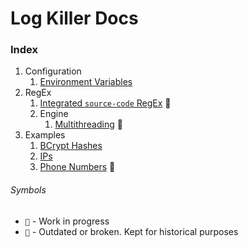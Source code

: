 # Log Killer Docs
### Index
1. Configuration
   1. [Environment Variables](./config/environment.md)
2. RegEx
   1. [Integrated ``source-code`` RegEx](./regex/source-code.md) 💭
   2. Engine
      1. [Multithreading](./regex/engine/multithreading.md) 💭
3. Examples
   1. [BCrypt Hashes](./examples/bcrypt.md)
   2. [IPs](./examples/ip.md)
   3. [Phone Numbers](./examples/phone.md) 🚧

###### Symbols
- ``💭`` - Work in progress
- ``🚧`` - Outdated or broken. Kept for historical purposes
